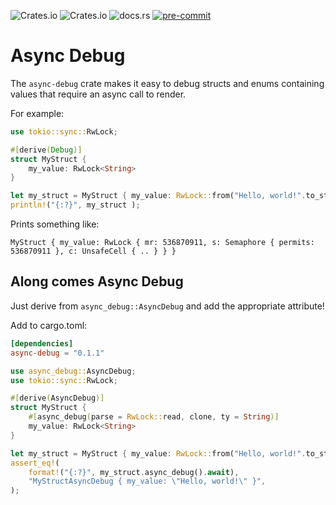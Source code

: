 ![Crates.io](https://img.shields.io/crates/v/async-debug)
![Crates.io](https://img.shields.io/crates/l/async-debug)
![docs.rs](https://img.shields.io/docsrs/async-debug)
[![pre-commit](https://img.shields.io/badge/pre--commit-enabled-brightgreen?logo=pre-commit&logoColor=white)](https://github.com/pre-commit/pre-commit)
<!-- cargo-sync-readme start -->

# Async Debug
The `async-debug` crate makes it easy to debug structs and enums containing
values that require an async call to render.

For example:
```rust
use tokio::sync::RwLock;

#[derive(Debug)]
struct MyStruct {
    my_value: RwLock<String>
}

let my_struct = MyStruct { my_value: RwLock::from("Hello, world!".to_string()) };
println!("{:?}", my_struct );
```

Prints something like:
```text
MyStruct { my_value: RwLock { mr: 536870911, s: Semaphore { permits: 536870911 }, c: UnsafeCell { .. } } }
```

## Along comes Async Debug
Just derive from `async_debug::AsyncDebug` and add the appropriate attribute!

Add to cargo.toml:
```toml
[dependencies]
async-debug = "0.1.1"
```

```rust
use async_debug::AsyncDebug;
use tokio::sync::RwLock;

#[derive(AsyncDebug)]
struct MyStruct {
    #[async_debug(parse = RwLock::read, clone, ty = String)]
    my_value: RwLock<String>
}

let my_struct = MyStruct { my_value: RwLock::from("Hello, world!".to_string()) };
assert_eq!(
    format!("{:?}", my_struct.async_debug().await),
    "MyStructAsyncDebug { my_value: \"Hello, world!\" }",
);
```

<!-- cargo-sync-readme end -->
